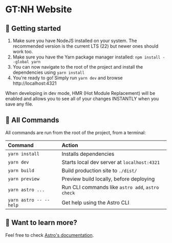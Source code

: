 # GT:NH Website

## 🚀 Getting started

1. Make sure you have NodeJS installed on your system. The recommended version is the current LTS (22) but newer ones should work too.
2. Make sure you have the Yarn package manager installed: `npm install --global yarn`
3. You can now navigate to the root of the project and install the dependencies using `yarn install`
4. You're ready to go! Simply run `yarn dev` and browse http://localhost:4321

When developing in dev mode, HMR (Hot Module Replacement) will be enabled and allows you to see all of your changes INSTANTLY when you save any file.

## 🧞 All Commands

All commands are run from the root of the project, from a terminal:

| Command                | Action                                           |
| :--------------------- | :----------------------------------------------- |
| `yarn install`         | Installs dependencies                            |
| `yarn dev`             | Starts local dev server at `localhost:4321`      |
| `yarn build`           | Build production site to `./dist/`               |
| `yarn preview`         | Preview build locally, before deploying          |
| `yarn astro ...`       | Run CLI commands like `astro add`, `astro check` |
| `yarn astro -- --help` | Get help using the Astro CLI                     |

## 👀 Want to learn more?

Feel free to check [Astro's documentation](https://docs.astro.build).
